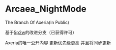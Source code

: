 # Arcaea_NightMode
 The Branch Of Axeria(In Public)

基于[5p2w](https://space.bilibili.com/551960489/dynamic)的改进分支（已获得许可）

Axeria的唯一公开内容 更新优先级更高 并且将同步更新
